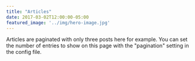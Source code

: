 ```yaml
---
title: "Articles"
date: 2017-03-02T12:00:00-05:00
featured_image: '../img/hero-image.jpg'
---
```

Articles are paginated with only three posts here for example. You can set the number of entries to show on this page with the "pagination" setting in the config file.
